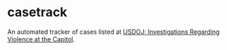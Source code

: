 # casetrack

An automated tracker of cases listed at [USDOJ: Investigations Regarding Violence at the Capitol](https://www.justice.gov/opa/investigations-regarding-violence-capitol).

